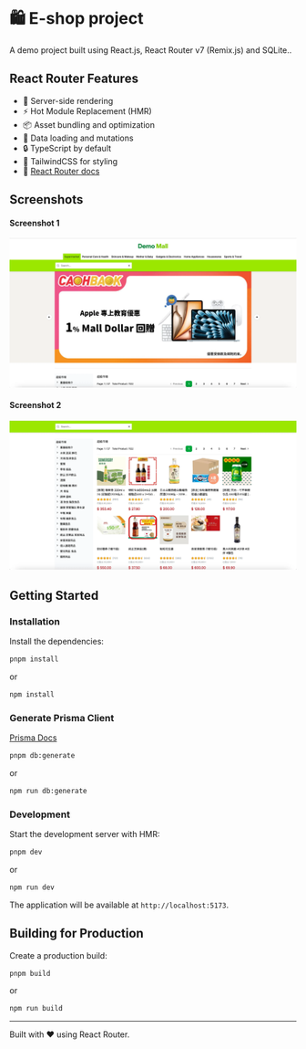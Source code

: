 # 🛍️ E-shop project

A demo project built using React.js, React Router v7 (Remix.js) and SQLite..

## React Router Features

- 🚀 Server-side rendering
- ⚡️ Hot Module Replacement (HMR)
- 📦 Asset bundling and optimization
- 🔄 Data loading and mutations
- 🔒 TypeScript by default
- 🎉 TailwindCSS for styling
- 📖 [React Router docs](https://reactrouter.com/)

## Screenshots

#### Screenshot 1

![Screenshot 1](screenshots/0.webp)

#### Screenshot 2

![Screenshot 2](screenshots/1.webp)

## Getting Started

### Installation

Install the dependencies:

```bash
pnpm install
```

or

```bash
npm install
```

### Generate Prisma Client

[Prisma Docs](https://www.prisma.io/docs/orm/prisma-client/setup-and-configuration/generating-prisma-client)

```bash
pnpm db:generate
```

or

```bash
npm run db:generate
```

### Development

Start the development server with HMR:

```bash
pnpm dev
```

or

```bash
npm run dev
```

The application will be available at `http://localhost:5173`.

## Building for Production

Create a production build:

```bash
pnpm build
```

or

```bash
npm run build
```

---

Built with ❤️ using React Router.
